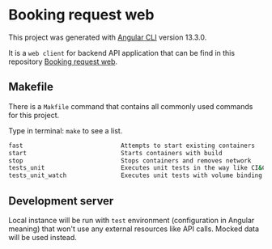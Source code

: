 # Booking request web

This project was generated with [Angular CLI](https://github.com/angular/angular-cli) version 13.3.0.

It is a `web client` for backend API application
that can be find in this repository [Booking request web](https://github.com/serek-dev/booking-request-api). 

## Makefile

There is a `Makfile` command that contains all commonly used commands for this project.

Type in terminal: `make` to see a list.

```bash
fast                           Attempts to start existing containers
start                          Starts containers with build
stop                           Stops containers and removes network
tests_unit                     Executes unit tests in the way like CI&CD should do it
tests_unit_watch               Executes unit tests with volume binding and watch mode (needs `tests_unit` command to be executed firstly)
```

## Development server

Local instance will be run with `test` environment (configuration in Angular meaning) that won't use any external
resources like API calls. Mocked data will be used instead.
